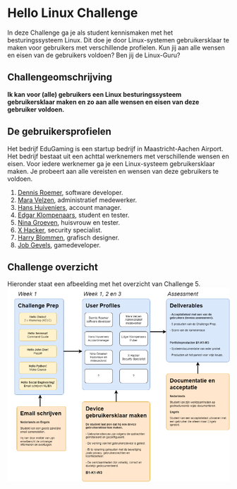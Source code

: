 # Hello Linux Challenge
In deze Challenge ga je als student kennismaken met het besturingssysteem Linux. Dit doe je door Linux-systemen gebruikersklaar te maken voor gebruikers met verschillende profielen. Kun jij aan alle wensen en eisen van de gebruikers voldoen? Ben jij de Linux-Guru?

## Challengeomschrijving
**Ik kan voor (alle) gebruikers een Linux besturingssysteem gebruikersklaar maken en zo aan alle wensen en eisen van deze gebruiker voldoen.**

## De gebruikersprofielen
Het bedrijf EduGaming is een startup bedrijf in Maastricht-Aachen Airport. Het bedrijf bestaat uit een achttal werknemers met verschillende wensen en eisen. Voor iedere werknemer ga je een Linux-systeem gebruikersklaar maken. Je probeert aan alle vereisten en wensen van deze gebruikers te voldoen.
1. [Dennis Roemer](profielen/Dennis%20Roemer.md), software developer.
2. [Mara Velzen](profielen/Mara%20Velzen.md), administratief medewerker.
3. [Hans Huiveniers](profielen/Hans%20Huiveniers.md), account manager.
4. [Edgar Klompenaars](profielen/Edgar%20Klompenaars.md), student en tester.
5. [Nina Groeven](profielen/Nina%20Groenen.md), huisvrouw en tester.
6. [X Hacker](profielen/X%20Hacker.md), security specialist.
7. [Harry Blommen](profielen/Harry%20Blommen.md), grafisch designer.
8. [Job Gevels](profielen/Job%20Gevels.md), gamedeveloper.

## Challenge overzicht
Hieronder staat een afbeelding met het overzicht van Challenge 5.
![Structuur Challenge 5](images/Overzicht%20Challenge%205.drawio.png "Structuur Challenge 5")